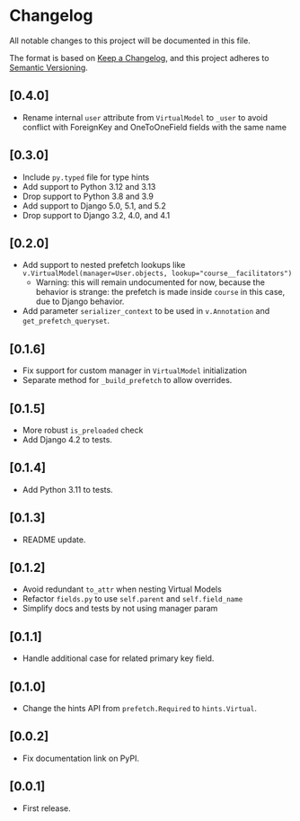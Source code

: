 # Changelog
All notable changes to this project will be documented in this file.

The format is based on [Keep a Changelog](https://keepachangelog.com/en/1.0.0/),
and this project adheres to [Semantic Versioning](https://semver.org/spec/v2.0.0.html).

## [0.4.0]
- Rename internal `user` attribute from `VirtualModel` to `_user` to avoid conflict with ForeignKey and OneToOneField fields with the same name

## [0.3.0]

- Include `py.typed` file for type hints
- Add support to Python 3.12 and 3.13
- Drop support to Python 3.8 and 3.9
- Add support to Django 5.0, 5.1, and 5.2
- Drop support to Django 3.2, 4.0, and 4.1

## [0.2.0]

- Add support to nested prefetch lookups like `v.VirtualModel(manager=User.objects, lookup="course__facilitators")`
  * Warning: this will remain undocumented for now, because the behavior is strange:
             the prefetch is made inside `course` in this case, due to Django behavior.
- Add parameter `serializer_context` to be used in `v.Annotation` and `get_prefetch_queryset`.

## [0.1.6]

- Fix support for custom manager in `VirtualModel` initialization
- Separate method for `_build_prefetch` to allow overrides.

## [0.1.5]

- More robust `is_preloaded` check
- Add Django 4.2 to tests.

## [0.1.4]

- Add Python 3.11 to tests.

## [0.1.3]

- README update.

## [0.1.2]

- Avoid redundant `to_attr` when nesting Virtual Models
- Refactor `fields.py` to use `self.parent` and `self.field_name`
- Simplify docs and tests by not using manager param

## [0.1.1]

- Handle additional case for related primary key field.

## [0.1.0]

- Change the hints API from `prefetch.Required` to `hints.Virtual`.

## [0.0.2]

- Fix documentation link on PyPI.

## [0.0.1]

- First release.
